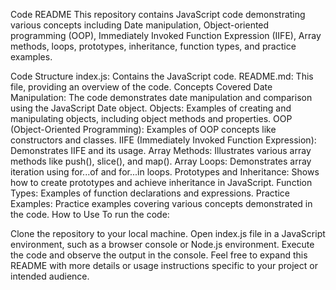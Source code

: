 Code README
This repository contains JavaScript code demonstrating various concepts including Date manipulation, Object-oriented programming (OOP), Immediately Invoked Function Expression (IIFE), Array methods, loops, prototypes, inheritance, function types, and practice examples.

Code Structure
index.js: Contains the JavaScript code.
README.md: This file, providing an overview of the code.
Concepts Covered
Date Manipulation: The code demonstrates date manipulation and comparison using the JavaScript Date object.
Objects: Examples of creating and manipulating objects, including object methods and properties.
OOP (Object-Oriented Programming): Examples of OOP concepts like constructors and classes.
IIFE (Immediately Invoked Function Expression): Demonstrates IIFE and its usage.
Array Methods: Illustrates various array methods like push(), slice(), and map().
Array Loops: Demonstrates array iteration using for...of and for...in loops.
Prototypes and Inheritance: Shows how to create prototypes and achieve inheritance in JavaScript.
Function Types: Examples of function declarations and expressions.
Practice Examples: Practice examples covering various concepts demonstrated in the code.
How to Use
To run the code:

Clone the repository to your local machine.
Open index.js file in a JavaScript environment, such as a browser console or Node.js environment.
Execute the code and observe the output in the console.
Feel free to expand this README with more details or usage instructions specific to your project or intended audience.
